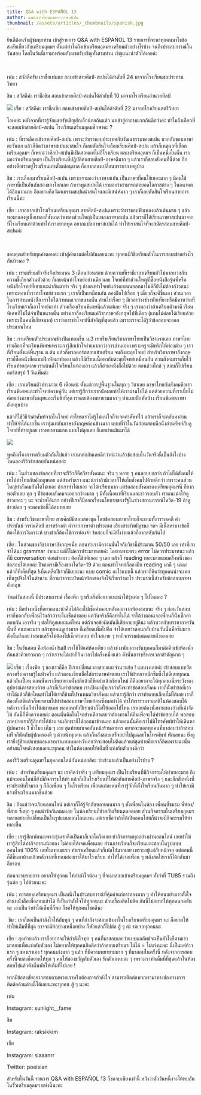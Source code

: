 ```yaml
---
title: Q&A with ESPAÑOL 13
author: แผนการเรียนภาษา-ภาษาสเปน
thumbnail: /assets/articles/_thumbnails/spanish.jpg
---
```


ยินดีต้อนรับผู้ชมทุกท่าน เข้าสู่รายการ Q&A with ESPAÑOL 13
รายการที่จะพาทุกคนมาไขข้อสงสัยเกี่ยวกับเตรียมอุดมฯ
ตั้งแต่ทำไมถึงเข้าเตรียมอุดมฯ เตรียมตัวอย่างไรบ้าง
จนถึงประสบการณ์ในวันสอบ โดยในวันนี้เรามาพร้อมกับแขกรับเชิญทั้งสามท่าน
เชิญแนะนำตัวได้เลยค่ะ

                                            

เฟม : สวัสดีครับ เราชื่อเฟมนะ สอบเข้าสายศิลป์-สเปนได้ลำดับที่ 24
มาจากโรงเรียนชลประทานวิทยา  

ขิม : สวัสดีค่ะ เราชื่อขิม สอบเข้าสายศิลป์-สเปนได้ลำดับที่ 10
มาจากโรงเรียนอำนวยศิลป์

![](/assets/articles/บทความ-ถามตอบ/media/image1.jpeg)
เซีย : สวัสดีค่ะ เราชื่อเซีย
สอบเข้าสายศิลป์-สเปนได้ลำดับที่ 22 มาจากโรงเรียนสตรีวิทยา

โอเคค่ะ หลังจากที่เรารู้จักแขกรับเชิญสักเล็กน้อยกันแล้ว
มาเข้าสู่คำถามแรกกันดีกว่าค่ะ ทำไมถึงเลือกที่จะสอบเข้าสายศิลป์-สเปน
โรงเรียนเตรียมอุดมศึกษาคะ ?

เฟม : ที่เราเลือกเข้าสายศิลป์-สเปน
เพราะว่าเราชอบประเทศกับวัฒนธรรมของสเปน บวกกับชอบภาษาตะวันตก
แล้วก็คิดว่าภาษาสเปนน่าสนใจ ก็เลยตัดสินใจเลือกเรียนศิลป์-สเปน
แล้วก็เหตุผลที่เลือกเตรียมอุดมฯ
ก็เพราะว่าศิลป์-สเปนมีเปิดสอนแค่ไม่กี่โรงเรียน และเตรียมอุดมฯ
ก็เป็นหนึ่งในนั้น เรามองว่าเตรียมอุดมฯ
เป็นโรงเรียนที่ปฏิบัติต่อสายศิลป์-ภาษาดีมาก ๆ
แล้วเราก็ชอบสังคมที่นี่ด้วย อีกอย่างคือเราอยู่โรงเรียนเก่าตั้งแต่อนุบาล
ก็อยากลองเปลี่ยนบรรยากาศดูบ้าง

ขิม : เราเลือกมาเรียนศิลป์-สเปน เพราะเรามองว่าภาษาสเปน
เป็นภาษาที่คนใช้เยอะมาก ๆ มีคนใช้ภาษานี้เป็นอันดับสองของโลกเลย
ถ้าเราพูดสเปนได้ เรามองว่าสามารถต่อยอดโอกาสต่าง ๆ ในอนาคตได้อีกมากมาย
อีกอย่างคือวัฒนธรรมสเปนน่าสนใจและมีเสน่ห์มาก ๆ
เราก็เลยตัดสินใจเรียนสายการเรียนนี้ค่ะ

เซีย : เราอยากเข้าโรงเรียนเตรียมอุดมฯ
สายศิลป์-สเปนเพราะว่าเราชอบฟังเพลงแล้วเต้นมาก ๆ
แล้วพอมาลองดูเนื้อเพลงก็สังเกตว่าเพลงส่วนใหญ่เป็นเพลงภาษาสเปน
แล้วเราก็ได้เรียนภาษาสเปนมาจากที่โรงเรียนเก่าด้วยทำให้เราอยากพูด
อยากแปลภาษาสเปนได้ ทำให้เราสนใจที่จะสมัครสอบสายศิลป์-สเปนค่ะ

 

ขอบคุณสำหรับทุกคำตอบค่ะ เข้าสู่คำถามต่อไปกันเลยนะคะ
ทุกคนมีวิธีเตรียมตัวในการสอบเข้าอย่างไรกันบ้างคะ ?

เฟม : เราเตรียมตัวจริงจังประมาณ 3 เดือนก่อนสอบ
ด้วยความที่เรามีเวลาเตรียมตัวไม่มากบวกกับความขี้เกียจส่วนตัวด้วย
ก็เลยเน้นทำโจทย์อย่างเดียวเลย
โจทย์ที่ทำส่วนใหญ่ก็ซื้อหนังสือรุ่นพี่หรือหนังสือโจทย์ที่เขาแนะนำกันมาทำ
จริง ๆ ถ้าลองทำโจทย์แล้วคะแนนออกมาไม่ดีก็ยังไม่ต้องกังวลนะ
เพราะตอนที่เราทำโจทย์ช่วงแรก ๆ เราก็เป็นเหมือนกัน ลองฝึกไปเรื่อย ๆ
เดี๋ยวก็จะดีขึ้นเอง ส่วนเวลาในการอ่านหนังสือ เราไม่ได้กำหนดเวลาขนาดนั้น
อ่านไปเรื่อย ๆ
มีเวลาว่างช่วงพักเที่ยงหรือมีคาบว่างที่โรงเรียนเราก็เอาโจทย์มาทำ
ส่วนเรื่องเรียนพิเศษนี่แล้วแต่เลย จริง ๆ เรามองว่าถ้าเตรียมตัวมาดี
เรียนพิเศษก็ไม่ได้จำเป็นขนาดนั้น
อย่างเราก็ลงเรียนแค่วิชาภาษาอังกฤษไปที่เดียว (แถมไม่ค่อยได้เรียนด้วย
เพราะเป็นคนขี้เกียจมาก) เราว่าการทำโจทย์นี่สำคัญที่สุดแล้ว
เพราะเราจะได้รู้ว่าข้อสอบจะออกประมาณไหน

ขิม : เราเตรียมตัวประมาณช่วงปิดเทอมขึ้น ม.3
เราเริ่มเรียนวิชาภาษาไทยเป็นวิชาแรกเลย
ภาษาไทยเราเลือกที่จะเรียนพิเศษเพราะเรารู้สึกเข้าใจง่ายมากกว่าการอ่านเอง
เพราะครูจะมีทริกให้ท่องต่าง ๆ เราก็เรียนตั้งแต่พื้นฐาน ม.ต้น
แล้วก็พวกคอร์สสอบเข้าเตรียม จนถึงตะลุยโจทย์
สำหรับวิชาภาษาอังกฤษเราก็ซื้อหนังสือแบบฝึกหัดมาทำเอง
แล้วก็มีเรียนเนื้อหากับตะลุยโจทย์เหมือนกัน
ส่วนสังคมเราเก็บไว้เรียนท้ายสุดเลย เราเน้นตั้งใจเรียนในห้องเอา
แล้วก็อ่านหนังสือไปด้วย ตอนช่วงใกล้ ๆ สอบก็ไปเรียนคอร์สสรุป 1
วันเพิ่มค่ะ

เซีย : เราเตรียมตัวประมาณ 6 เดือนค่ะ ตั้งแต่การปูพื้นฐานในทุก ๆ วิชาเลย
ภาษาไทยกับสังคมคือเราเรียนพิเศษและทำโจทย์ควบคู่กัน
แต่เรารู้สึกว่าเราถนัดเลยทำให้เราผ่านไปได้
แต่ด้วยความที่เราเนี่ยไม่ค่อยเก่งภาษาอังกฤษและเริ่มช้าที่สุด
เราเลยต้องพยายามมาก ๆ ทำแบบฝึกหัดบ้าง เรียนพิเศษภาษาอังกฤษบ้าง

แล้วก็ใช้วิธีจำคำศัพท์จากในโจทย์ คำไหนเราไม่รู้ไม่แน่ใจก็จะจดคำศัพท์ไว้
แล้วเราก็จะกลับมาอ่านทำให้จำได้มากขึ้น เราทุ่มเทกับภาษาอังกฤษค่อนข้างมาก
แบบที่ว่าในวันก่อนสอบคือนั่งอ่านศัพท์กับดูโจทย์ที่ทำอยู่เลย เราพยายามมาก
แบบไฟลุกเลย ก็เลยผ่านมันมาได้ 

![](/assets/articles/บทความ-ถามตอบ/media/image2.jpeg)
 

พูดถึงเรื่องการเตรียมตัวกันไปแล้ว
เรามาต่อกันเลยดีกว่าค่ะว่าแล้วข้อสอบในวันจริงนี่เป็นยังไงบ้าง
ไหนลองรีวิวข้อสอบกันหน่อยค่ะ

เฟม : ในส่วนของข้อสอบที่เราจะรีวิวก็คือวิชาสังคมนะ จริง ๆ หลาย ๆ
คนชอบบอกว่า ถ้าไม่ได้สังคมให้เทไปทำไทยกับอังกฤษเลย แต่สำหรับเรา
แนะนำว่าถ้ามีเวลาก็ให้เก็บสังคมไปด้วยดีกว่า
เพราะคนส่วนใหญ่ทำสังคมกันได้ไม่เยอะ ถ้าเราทำได้เยอะ จะได้เปรียบมาก
แต่ข้อสอบสังคมของเตรียมอุดมฯนี่ ก็ยากพอตัวเลย ทุก ๆ
ปีข้อสอบสังคมจะออกกว้างมาก ๆ มีทั้งเนื้อหาที่เรียนและข่าวรอบตัว
เราแนะนำให้ดูข่าวเยอะ ๆ นะ จะช่วยได้มาก
อย่างปีเราก็มีออกเรื่องนโยบายของรัฐในช่วงสถานการณ์โควิด-19 ถ้าดูข่าวบ่อย
ๆ จะตอบข้อนี้ได้สบายเลย

ขิม : สำหรับวิชาภาษาไทย สายศิลป์มีสอบสองชุด
โดยข้อสอบภาษาไทยก็จะถามทั้งวรรณคดี คำประพันธ์ วรรณศิลป์ การสร้างคำ
คำจากภาษาต่างประเทศ เสียงสระ/พยัญชนะ ฯลฯ
มีเนื้อหาบางข้อก็ต้องใช้การวิเคราะห์ บางข้อก็ต้องใช้การท่องจำ
ข้อสอบก็จะมีทั้งง่ายแล้วก็ยากสลับกันไป

เซีย : ในส่วนของวิชาภาษาอังกฤษเนี่ย ตอนทำเรามีความมั่นใจกับวิชานี้ประมาณ
50/50 เลย เท่าที่เราจำได้นะ grammar ง่ายนะ แต่ก็ไม่ควรประมาทเลยค่ะ
โดยเฉพาะตรง error ไม่ควรประมาทนะ แล้วก็มี conversation ค่อนข้างยาว
ต้องใช้สติเยอะ ๆ เลย แล้วก็ reading
เยอะมากแบบครึ่งหนึ่งของข้อสอบได้เลยค่ะ ปีของเรามีเรื่องของโควิด-19 ด้วย
ตอนทำโจทย์ก็ลองฝึก reading มาดี ๆ นะคะ แล้วก็ที่เด็ดที่สุด
!เบ็ดเตล็ดปีเราก็มีเยอะนะ แบบ comic อะไรแบบนี้
แล้วเราก็คิดว่าทุกคนน่าจะเคยเห็นรูปจิงโจ้ในตำนาน
ที่ถามว่ากระเป๋าหน้าท้องของจิงโจ้เรียกว่าอะไร
ประมาณนี้สำหรับข้อสอบภาษาอังกฤษ

ว่าแต่วันสอบนี่ มีประสบการณ์ เรื่องพีก ๆ หรือสิ่งที่อยากแนะนำให้รุ่นต่อ
ๆ ไปไหมคะ ?

เฟม : มีอย่างหนึ่งที่อยากแนะนำคือไม่ต้องไปเช็กคำตอบหลังออกจากห้องสอบนะ
จริง ๆ ก่อนวันสอบเราก็บอกกับเพื่อนไว้แล้วว่าจะไม่เช็กคำตอบ
แต่วันจริงก็คือทำไม่ได้ จำได้ว่าตอนเจอเพื่อนก็นั่งเช็กคำตอบกัน เอาจริง ๆ
ต่อให้ถูกเยอะแค่ไหน แต่ถ้าเจอข้อผิดมันก็เสียดายอยู่ดีนะ
แล้วบวกกับบรรยากาศวันนั้นที่ คนเยอะมาก แล้วทุกคนดูเก่งมาก
ก็เครียดเพิ่มไปอีก จำได้เลยว่าตอนกลับบ้านวันนั้นคือซึมมาก
ดังนั้นย้ำเลยว่าสอบเสร็จไม่ต้องไปเช็กคำตอบ ทำใจสบาย ๆ
หากิจกรรมผ่อนคลายตัวเองเลย

ขิม : ในวันสอบ คือห้องน้ำ hall เราใช้ได้แค่ห้องเดียว
แล้วช่วงพักกลางวันทุกคนก็มาต่อคิวเข้าห้องน้ำกันแล้วคิวยาวมาก ๆ
กว่าเราจะได้เข้าก็กินเวลาไปครึ่งหนึ่งแล้ว ดังนั้นการบริหารเวลาสำคัญมาก ๆ

![](/assets/articles/บทความ-ถามตอบ/media/image3.jpeg)
เซีย : เรื่องพีก ๆ ของเราก็คือ
ปีเราเปลี่ยนเวลาสอบและจำนวนข้อ ! แบบงงเลยค่ะ เข้าสอบแบบวัดดวงครึ่ง
ความรู้ในหัวครึ่ง แล้วตอนเขียนชื่อใส่กระดาษคำตอบ
เราใช้ปากกาหมึกซึมซึ่งไม่ดีเลยทุกคน แล้วมันเปื้อน
ตอนนั้นเราก็พยายามตั้งสติแล้วก็ขีดฆ่าแล้วเขียนใหม่
ก็คืออยากจะให้ทุกคนเนี่ยระวังของอุปกรณ์การสอบด้วย แล้วก็เริ่มทำข้อสอบ
เราเปิดมาปุ๊บเรากำลังจะทำข้อสอบสังคม
เราก็นั่งทำข้อที่เราทำได้แล้วก็ข้อไหนทำไม่ได้เราก็ข้ามไปจนหมดวิชาสังคม
แล้วเรารู้สึกว่า เราทำแบบเกือบไม่ได้เลย
เราก็ต้องตั้งสติแล้วก็พยายามไปทำข้อสอบภาษาไทยก่อนซึ่งพอทำได้
ทำให้เรารวบรวมสติในห้องสอบได้ หลังจากนั้นก็ทำได้สบายเลย
พอตอนพักปีเราเค้าก็ไม่ให้ออกไปไหน เราเลยต้องนั่งทานของว่างที่เค้าจัดให้
อันนี้ก็พึ่งดวงเลยค่ะ
ตอนนั้นคิดในใจอย่างเดียวเลยว่าต้องทานให้อิ่มเพื่อจะได้ทำข้อสอบได้
พอสอบภาคบ่ายเราก็รู้สึกทำได้บ้าง จนเลิกเราก็ได้ออกมาข้างนอก
แล้วตอนนั้นคือเราไม่มีโทรศัพท์ทำให้เดินหาผู้ปกครอง 1 ชั่วโมง เต็ม ๆ เลย
สุดท้ายมาเจอกันหน้าร้านอาหาร
อยากจะบอกทุกคนที่มาสอบว่าถ้าสอบเสร็จก็นัดกับผู้ปกครองดี ๆ ด้วยน้าทุกคน
แล้วก็หลังสอบเสร็จอย่าไปดูเฉลยในโทรศัพท์ พักเลยนะ
ยิ่งดูเรายิ่งรู้สึกแย่แบบตอนแรกเราแทบหมดหวังเลยว่าจะสอบไม่ติดแล้วแต่สุดท้ายคือเราก็ติดเพราะฉะนั้นอย่าสนใจหลังสอบเลยนะทุกคน
ทำในห้องสอบให้เต็มที่ แข่งกับตัวเองดีกว่า

ลองรีวิวเตรียมอุดมฯในยุคออนไลน์กันหน่อยสิคะ ว่าเข้ามาแล้วเป็นอย่างไรบ้าง
?

เฟม :  สำหรับเตรียมอุดมฯ นะ เราคิดว่าจริง ๆ เตรียมอุดมฯ
เป็นโรงเรียนที่มีกิจกรรมให้ทำเยอะมาก ถึงแม้จะออนไลน์ก็ยังมีกิจกรรมให้ทำ
แล้วก็เป็นโรงเรียนที่ให้ค่ากับสายศิลป์-ภาษาจริง ๆ
และอีกสิ่งหนึ่งที่เราประทับใจมาก ๆ ก็คือเพื่อน ๆ ในโรงเรียน
เพื่อนแต่ละคนที่เรารู้จักนี่ตั้งใจเรียนกันมาก ๆ
ทำให้เรามีแรงที่จะเรียนมากขึ้นด้วย 

ขิม : ถึงแม้ว่าจะเรียนออนไลน์ แต่เราก็ได้รู้จักกับหลายคนมาก ๆ
ทั้งเพื่อนในห้อง เพื่อนที่ชมรม พี่ห้อง/พี่สาย ซึ่งทุก ๆ
คนน่ารักกันหมดเลย ในห้องเรียนก็ช่วยกันเรียนตลอดเลย
ส่วนกิจกรรมในเตรียมอุดมฯ หลายอย่างก็เปลี่ยนเป็นในรูปแบบออนไลน์แทน
แต่เราเชื่อว่าถ้าได้เปิดออนไซต์ก็น่าจะมีกิจกรรมให้ทำเยอะขึ้น

เซีย : เรารู้สึกเฟลนะเพราะรุ่นเราคือเปิดมาก็เจอโควิดเลย
ทำกิจกรรมทุกอย่างผ่านออนไลน์ เลยทำให้เรารู้สึกได้ทำกิจกรรมน้อยลง
ไม่ค่อยได้เจอเพื่อนเลย ส่วนการเรียนก็จะเรียนและสอบในรูปแบบออนไลน์ 100%
เลยในเทอมแรก ทำเราเครียดแล้วก็เฟลไปมากเลย เพราะอยู่แต่กับหน้าจอ
แต่ตอนนี้ก็ดีขึ้นมาบ้างแล้วหลังจากที่เทอมสองเราได้มาโรงเรียน
ทำให้ได้เจอเพื่อน ๆ พลังสดใสเราก็ได้กลับมาอีกรอบ

ก่อนจะจบรายการ อยากให้ทุกคน ให้กำลังใจน้อง ๆ ที่จะมาสอบเข้าเตรียมอุดมฯ
ทั้งว่าที่ TU85 รวมถึงรุ่นต่อ ๆ ไปด้วยนะคะ

เฟม : การสอบเตรียมอุดมฯ เป็นหนึ่งในประสบการณ์ที่คุ้มค่าแก่การลองมาก ๆ
ทำให้คนอย่างเราตั้งใจอ่านหนังสือเพื่อสอบเข้าได้ ก็เป็นกำลังใจให้ทุกคนนะ
ส่วนเรื่องติดไม่ติด อันนี้ไม่อยากให้ทุกคนกดดันนะ
เอาเป็นว่าทำให้เต็มที่ก็พอ ก็ขอให้ทุกคนโชคดีนะ

 ขิม : เราก็ขอเป็นกำลังใจให้กับทุก ๆ
คนที่กำลังจะสอบเข้ามาในโรงเรียนเตรียมอุดมฯ นะ
ก็อยากให้ทำให้เต็มที่ที่สุด อาจจะมีท้อบ้างเหนื่อยบ้าง ก็พักแล้วก็ไปต่อ
สู้ ๆ ค่ะ รอเจอทุกคนนะ

เซีย : สุดท้ายแล้ว เราก็อยากจะให้กำลังใจทุก ๆ
คนที่มาสอบเลยว่าแบบผลลัพธ์จะเป็นยังไงก็ตามเรามาสอบเพื่อแข่งกับตัวเอง
ไม่อยากให้ทุกคนยึดติดว่าถ้าสอบเตรียมฯ ไม่ได้ = ไม่เก่งนะคะ
นี่เป็นแค่ก้าวแรก ๆ ของเราเอง ! ทุกคนเก่งมาก ๆ แล้ว ที่มีความพยายามมาก ๆ
ที่มาสอบในครั้งนี้ หลังจากการสอบครั้งนี้จบลงก็อยากให้ทุก ๆ
คนให้ของขวัญกับตัวเอง รักตัวเองเยอะ ๆ
เพราะเราทำเต็มที่ที่สุดแล้วในห้องสอบไปแล้วดังนั้นพักให้เต็มที่ไปเลย ! 

หากมีข้อสงสัยอยากสอบถามพวกเราหรือต้องการกำลังใจ
สามารถติดต่อพวกเรามาทางช่องทางการติดต่อด้านล่างนี้ได้เลยนะคะทุกคน สู้ ๆ
นะคะ

เฟม

Instagram: sunlight\_\_fame

ขิม

Instagram: raksikkim

เซีย

Instagram: siaaanrr 

Twitter: poeisian

สำหรับในวันนี้ รายการ Q&A with ESPAÑOL 13 ก็ขอจบเพียงเท่านี้
หวังว่าสักวันหนึ่งจะได้พบกันในรั้วเตรียมอุดมฯ แห่งนี้นะคะ
